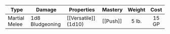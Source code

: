 | Type          | Damage          | Properties           | Mastery  | Weight | Cost  |
| ------------- | --------------- | -------------------- | -------- | :----: | :---: |
| Martial Melee | 1d8 Bludgeoning | [[Versatile]] (1d10) | [[Push]] | 5 lb.  | 15 GP |